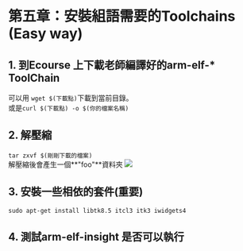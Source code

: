 # 第五章：安裝組語需要的Toolchains (Easy way)
## 1. 到Ecourse 上下載老師編譯好的arm-elf-* ToolChain
可以用 ```wget $(下載點)```下載到當前目錄。<br/>
或是```curl $(下載點) -o $(你的檔案名稱)```
## 2. 解壓縮
```tar zxvf $(剛剛下載的檔案) ```<br/>解壓縮後會產生一個**"foo"**資料夾
![](28.PNG)
## 3. 安裝一些相依的套件(重要)
```sudo apt-get install libtk8.5 itcl3 itk3 iwidgets4```
## 4. 測試arm-elf-insight 是否可以執行

